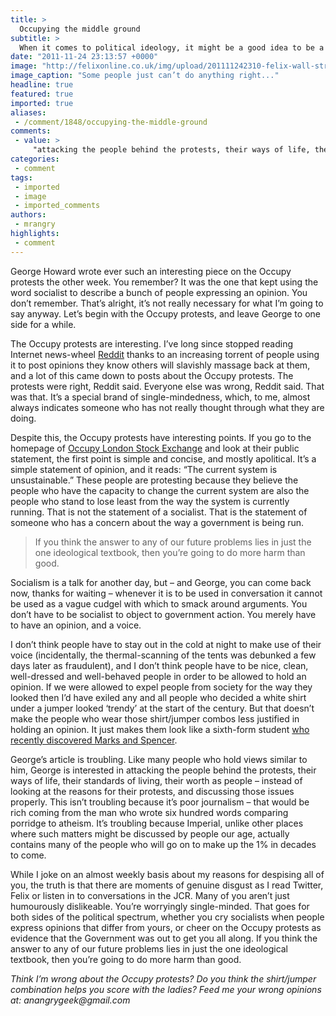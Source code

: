 ```yaml
---
title: >
  Occupying the middle ground
subtitle: >
  When it comes to political ideology, it might be a good idea to be a little open-minded
date: "2011-11-24 23:13:57 +0000"
image: "http://felixonline.co.uk/img/upload/201111242310-felix-wall-street-angry-geek-picture.jpg"
image_caption: "Some people just can’t do anything right..."
headline: true
featured: true
imported: true
aliases:
 - /comment/1848/occupying-the-middle-ground
comments:
 - value: >
     "attacking the people behind the protests, their ways of life, their standards of living, their worth as people – instead of looking at the reasons for their protests, and discussing those issues properly" <br>There's been a few comment articles in Felix this year following this line of writing. It's not writing you expect from those who should be at the forefront of intelligent debate and critical thinking.,The mainstream media have made only the brieseft, passing mention of the OWS protestors as including ANY ati-war folk, and MSM coverage also gives us the impression that there are ABSOLUTELY NO 9/11 truthers (whether controlled-opposition planehuggers or not) at the gathering AT ALL.Whats more, now George Soros' "Move On" schemers have started boosting (and thus trying to control) the OWS "movement" and Pres. Oh-Bummer is claiming that the OWS phenomenon represents growing support for his (deceptively titled) "millionaires' tax" plan.Andy Tyme
categories:
 - comment
tags:
 - imported
 - image
 - imported_comments
authors:
 - mrangry
highlights:
 - comment
---
```


George Howard wrote ever such an interesting piece on the Occupy protests the other week. You remember? It was the one that kept using the word socialist to describe a bunch of people expressing an opinion. You don’t remember. That’s alright, it’s not really necessary for what I’m going to say anyway. Let’s begin with the Occupy protests, and leave George to one side for a while.

The Occupy protests are interesting. I’ve long since stopped reading Internet news-wheel [Reddit](http://www.reddit.com/) thanks to an increasing torrent of people using it to post opinions they know others will slavishly massage back at them, and a lot of this came down to posts about the Occupy protests. The protests were right, Reddit said. Everyone else was wrong, Reddit said. That was that. It’s a special brand of single-mindedness, which, to me, almost always indicates someone who has not really thought through what they are doing.

Despite this, the Occupy protests have interesting points. If you go to the homepage of [Occupy London Stock Exchange](http://occupylsx.org/) and look at their public statement, the first point is simple and concise, and mostly apolitical. It’s a simple statement of opinion, and it reads: “The current system is unsustainable.” These people are protesting because they believe the people who have the capacity to change the current system are also the people who stand to lose least from the way the system is currently running. That is not the statement of a socialist. That is the statement of someone who has a concern about the way a government is being run.

> If you think the answer to any of our future problems lies in just the one ideological textbook, then you’re going to do more harm than good.

Socialism is a talk for another day, but – and George, you can come back now, thanks for waiting – whenever it is to be used in conversation it cannot be used as a vague cudgel with which to smack around arguments. You don’t have to be socialist to object to government action. You merely have to have an opinion, and a voice.

I don’t think people have to stay out in the cold at night to make use of their voice (incidentally, the thermal-scanning of the tents was debunked a few days later as fraudulent), and I don’t think people have to be nice, clean, well-dressed and well-behaved people in order to be allowed to hold an opinion. If we were allowed to expel people from society for the way they looked then I’d have exiled any and all people who decided a white shirt under a jumper looked ‘trendy’ at the start of the century. But that doesn’t make the people who wear those shirt/jumper combos less justified in holding an opinion. It just makes them look like a sixth-form student [who recently discovered Marks and Spencer](http://www.marksandspencer.com/Autograph-Cotton-Stripe-Shirt-Jumper/dp/B005NEO9XW).

George’s article is troubling. Like many people who hold views similar to him, George is interested in attacking the people behind the protests, their ways of life, their standards of living, their worth as people – instead of looking at the reasons for their protests, and discussing those issues properly. This isn’t troubling because it’s poor journalism – that would be rich coming from the man who wrote six hundred words comparing porridge to atheism. It’s troubling because Imperial, unlike other places where such matters might be discussed by people our age, actually contains many of the people who will go on to make up the 1% in decades to come.

While I joke on an almost weekly basis about my reasons for despising all of you, the truth is that there are moments of genuine disgust as I read Twitter, Felix or listen in to conversations in the JCR. Many of you aren’t just humourously dislikeable. You’re worryingly single-minded. That goes for both sides of the political spectrum, whether you cry socialists when people express opinions that differ from yours, or cheer on the Occupy protests as evidence that the Government was out to get you all along. If you think the answer to any of our future problems lies in just the one ideological textbook, then you’re going to do more harm than good.

_Think I’m wrong about the Occupy protests? Do you think the shirt/jumper combination helps you score with the ladies? Feed me your wrong opinions at: anangrygeek@gmail.com_
